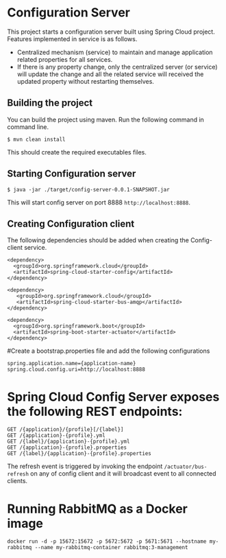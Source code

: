 # Configuration Server

This project starts a configuration server built using Spring Cloud project. Features implemented in service is as follows.
- Centralized mechanism (service) to maintain and manage application related properties for all services. 
- If there is any property change, only the centralized server (or service) will update the change 
  and all the related service will received the updated property without restarting themselves.


## Building the project
You can build the project using maven. Run the following command in command line.

```
$ mvn clean install
```
This should create the required executables files.

## Starting Configuration server

```
$ java -jar ./target/config-server-0.0.1-SNAPSHOT.jar
```

This will start config server on port 8888 `http://localhost:8888`. 

## Creating Configuration client

The following dependencies should be added when creating the Config-client service.

```
<dependency>
  <groupId>org.springframework.cloud</groupId>
  <artifactId>spring-cloud-starter-config</artifactId>
</dependency>

<dependency>
   <groupId>org.springframework.cloud</groupId>
   <artifactId>spring-cloud-starter-bus-amqp</artifactId>
</dependency>

<dependency>
  <groupId>org.springframework.boot</groupId>
  <artifactId>spring-boot-starter-actuator</artifactId>
</dependency>
```

#Create a bootstrap.properties file and add the following configurations

```
spring.application.name={application-name}
spring.cloud.config.uri=http://localhost:8888
```

# Spring Cloud Config Server exposes the following REST endpoints:

```
GET /{application}/{profile}[/{label}]
GET /{application}-{profile}.yml
GET /{label}/{application}-{profile}.yml
GET /{application}-{profile}.properties
GET /{label}/{application}-{profile}.properties
```

The refresh event is triggered by invoking the endpoint  `/actuator/bus-refresh` on any of config client and it will broadcast event to all connected clients.

# Running RabbitMQ as a Docker image

```
docker run -d -p 15672:15672 -p 5672:5672 -p 5671:5671 --hostname my-rabbitmq --name my-rabbitmq-container rabbitmq:3-management

```

 


 
